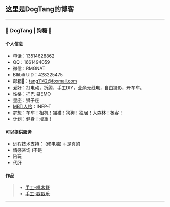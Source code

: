## 这里是DogTang的博客
---
### 👋 DogTang | 狗糖 👋

#### 个人信息
- 电话：13514628862
- QQ：1661494059
- 微信：RMGNAT
- BIlibili UID：428225475
- 邮箱📮：tang1142@foxmail.com
- 爱好：打电动，折腾，手工DIY，业余无线电，自由摄影，开车车。
- 性格：拧巴 易EMO
- 星座：狮子座
- [MBTI人格](https://www.16personalities.com/ch/)：INFP-T
- 梦想：车车！相机！猫猫！狗狗！独居！大森林！极客！
- 计划：健身！增重！

#### 可以提供服务
- 远程技术支持： (~~修电脑~~) ←是真的
- 情感咨询 (不是
- 陪玩
- 代肝


#### 作品

> * [手工-桃木簪](https://www.bilibili.com/video/BV1zW4y1H7dd/)
> * [手工-戳戳乐](https://www.bilibili.com/video/BV1j7411Q7cr/)

-----

